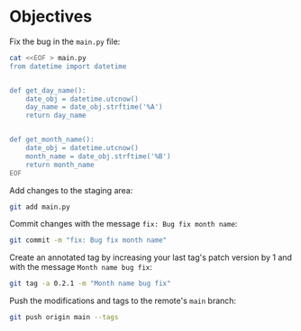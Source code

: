 # Objectives

Fix the bug in the `main.py` file:

```bash
cat <<EOF > main.py
from datetime import datetime


def get_day_name():
    date_obj = datetime.utcnow()
    day_name = date_obj.strftime('%A')
    return day_name


def get_month_name():
    date_obj = datetime.utcnow()
    month_name = date_obj.strftime('%B')
    return month_name
EOF
```

Add changes to the staging area:

```bash
git add main.py
```

Commit changes with the message `fix: Bug fix month name`:

```bash
git commit -m "fix: Bug fix month name"
```

Create an annotated tag by increasing your last tag's patch version by 1 and with the message `Month name bug fix`:

```bash
git tag -a 0.2.1 -m "Month name bug fix"
```

Push the modifications and tags to the remote's `main` branch:

```bash
git push origin main --tags
```

